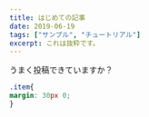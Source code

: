 ```yaml
---
title: はじめての記事
date: 2019-06-19
tags: ["サンプル", "チュートリアル"]
excerpt: これは抜粋です。
---
```

うまく投稿できていますか？
```CSS
.item{
margin: 30px 0;
}
```
